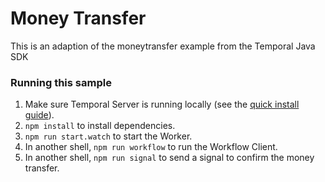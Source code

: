 # Money Transfer

This is an adaption of the moneytransfer example from the Temporal Java SDK

### Running this sample

1. Make sure Temporal Server is running locally (see the [quick install guide](https://docs.temporal.io/docs/server/quick-install/)).
1. `npm install` to install dependencies.
1. `npm run start.watch` to start the Worker.
1. In another shell, `npm run workflow` to run the Workflow Client.
1. In another shell, `npm run signal` to send a signal to confirm the money transfer. 

